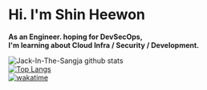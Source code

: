 # Hi. I'm Shin Heewon
**As an Engineer. hoping for DevSecOps,**<br>
**I'm learning about Cloud Infra / Security / Development.**<br>

![Jack-In-The-Sangja github stats](https://github-readme-stats.vercel.app/api?username=Jack-In-The-Sangja&show_icons=true&theme=dracula)<br>
[![Top Langs](https://github-readme-stats.vercel.app/api/top-langs/?username=Jack-In-The-Sangja&layout=compact)](https://github.com/anuraghazra/github-readme-stats)<br>
[![wakatime](https://wakatime.com/badge/user/9c8692a4-adc0-4063-bf07-383b9843d99a.svg)](https://wakatime.com/@9c8692a4-adc0-4063-bf07-383b9843d99a)
